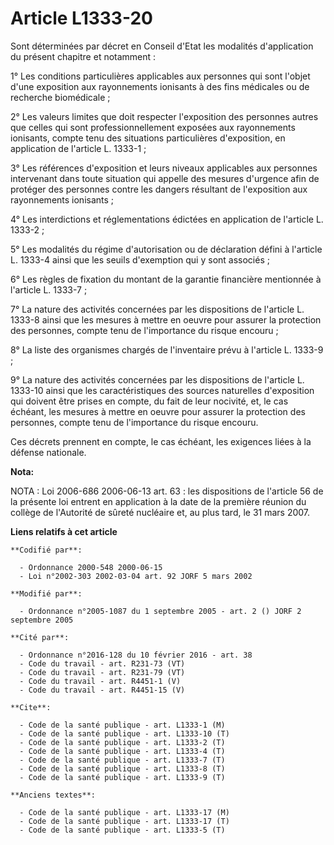 # Article L1333-20

Sont déterminées par décret en Conseil d'Etat les modalités d'application du présent chapitre et notamment :

1° Les conditions particulières applicables aux personnes qui sont l'objet d'une exposition aux rayonnements ionisants à des
fins médicales ou de recherche biomédicale ;

2° Les valeurs limites que doit respecter l'exposition des personnes autres que celles qui sont professionnellement exposées
aux rayonnements ionisants, compte tenu des situations particulières d'exposition, en application de l'article L. 1333-1 ;

3° Les références d'exposition et leurs niveaux applicables aux personnes intervenant dans toute situation qui appelle des
mesures d'urgence afin de protéger des personnes contre les dangers résultant de l'exposition aux rayonnements ionisants ;

4° Les interdictions et réglementations édictées en application de l'article L. 1333-2 ;

5° Les modalités du régime d'autorisation ou de déclaration défini à l'article L. 1333-4 ainsi que les seuils d'exemption qui
y sont associés ;

6° Les règles de fixation du montant de la garantie financière mentionnée à l'article L. 1333-7 ;

7° La nature des activités concernées par les dispositions de l'article L. 1333-8 ainsi que les mesures à mettre en oeuvre
pour assurer la protection des personnes, compte tenu de l'importance du risque encouru ;

8° La liste des organismes chargés de l'inventaire prévu à l'article L. 1333-9 ;

9° La nature des activités concernées par les dispositions de l'article L. 1333-10 ainsi que les caractéristiques des sources
naturelles d'exposition qui doivent être prises en compte, du fait de leur nocivité, et, le cas échéant, les mesures à mettre
en oeuvre pour assurer la protection des personnes, compte tenu de l'importance du risque encouru.

Ces décrets prennent en compte, le cas échéant, les exigences liées à la défense nationale.

**Nota:**

NOTA : Loi 2006-686 2006-06-13 art. 63 : les dispositions de l'article 56 de la présente loi entrent en application à la date
de la première réunion du collège de l'Autorité de sûreté nucléaire et, au plus tard, le 31 mars 2007.

**Liens relatifs à cet article**

	**Codifié par**:

	  - Ordonnance 2000-548 2000-06-15
	  - Loi n°2002-303 2002-03-04 art. 92 JORF 5 mars 2002

	**Modifié par**:

	  - Ordonnance n°2005-1087 du 1 septembre 2005 - art. 2 () JORF 2 septembre 2005

	**Cité par**:

	  - Ordonnance n°2016-128 du 10 février 2016 - art. 38
	  - Code du travail - art. R231-73 (VT)
	  - Code du travail - art. R231-79 (VT)
	  - Code du travail - art. R4451-1 (V)
	  - Code du travail - art. R4451-15 (V)

	**Cite**:

	  - Code de la santé publique - art. L1333-1 (M)
	  - Code de la santé publique - art. L1333-10 (T)
	  - Code de la santé publique - art. L1333-2 (T)
	  - Code de la santé publique - art. L1333-4 (T)
	  - Code de la santé publique - art. L1333-7 (T)
	  - Code de la santé publique - art. L1333-8 (T)
	  - Code de la santé publique - art. L1333-9 (T)

	**Anciens textes**:

	  - Code de la santé publique - art. L1333-17 (M)
	  - Code de la santé publique - art. L1333-17 (T)
	  - Code de la santé publique - art. L1333-5 (T)
